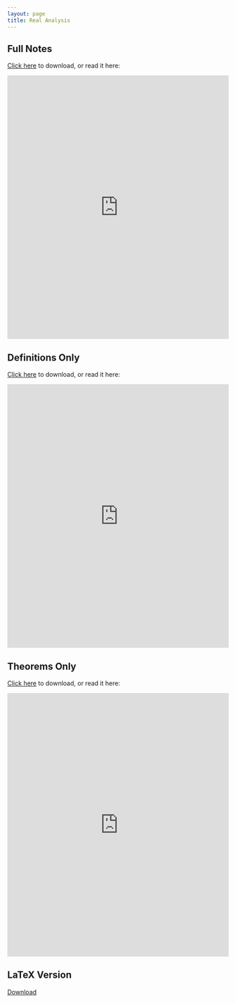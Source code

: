 ```yaml
---
layout: page
title: Real Analysis
---
```


## Full Notes

<a href="https://raw.githubusercontent.com/Tristanchaang/tristanchaang.github.io/main/pages/notes/real_analysis/18100BNotesFull.pdf" download>Click here</a> to download, or read it here:

<embed src="https://drive.google.com/viewerng/
viewer?embedded=true&url=http://tristanchaang.github.io/pages/notes/real_analysis/18100BNotesFull.pdf" width="100%" height="600px" />

## Definitions Only

<a href="https://raw.githubusercontent.com/Tristanchaang/tristanchaang.github.io/main/pages/notes/real_analysis/18100BNotesDefinitions.pdf" download>Click here</a> to download, or read it here:

<embed src="https://drive.google.com/viewerng/
viewer?embedded=true&url=http://tristanchaang.github.io/pages/notes/real_analysis/18100BNotesDefinitions.pdf" width="100%" height="600px" />

## Theorems Only

<a href="https://raw.githubusercontent.com/Tristanchaang/tristanchaang.github.io/main/pages/notes/real_analysis/18100BNotesTheorems.pdf" download>Click here</a> to download, or read it here:

<embed src="https://drive.google.com/viewerng/
viewer?embedded=true&url=http://tristanchaang.github.io/pages/notes/real_analysis/18100BNotesTheorems.pdf" width="100%" height="600px" />

## LaTeX Version

<a href="https://raw.githubusercontent.com/Tristanchaang/tristanchaang.github.io/main/pages/notes/real_analysis/18100Btex.zip" download>Download</a>